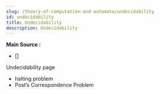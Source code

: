 ```yaml
---
slug: /theory-of-computation-and-automata/undecidability
id: undecidability
title: Undecidability
description: Undecidability
---
```


**Main Source :**

- []

Undecidability page

- halting problem
- Post’s Correspondence Problem
